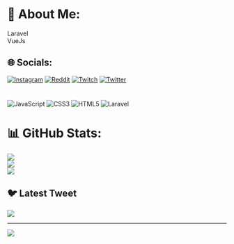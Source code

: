 # 💫 About Me:
Laravel<br>VueJs


## 🌐 Socials:
[![Instagram](https://img.shields.io/badge/Instagram-%23E4405F.svg?logo=Instagram&logoColor=white)](https://instagram.com/p1aashish) [![Reddit](https://img.shields.io/badge/Reddit-%23FF4500.svg?logo=Reddit&logoColor=white)](https://reddit.com/user/p1aashish) [![Twitch](https://img.shields.io/badge/Twitch-%239146FF.svg?logo=Twitch&logoColor=white)](https://twitch.tv/snypeval) [![Twitter](https://img.shields.io/badge/Twitter-%231DA1F2.svg?logo=Twitter&logoColor=white)](https://twitter.com/sn1ype) 

# 
![JavaScript](https://img.shields.io/badge/javascript-%23323330.svg?style=for-the-badge&logo=javascript&logoColor=%23F7DF1E) ![CSS3](https://img.shields.io/badge/css3-%231572B6.svg?style=for-the-badge&logo=css3&logoColor=white) ![HTML5](https://img.shields.io/badge/html5-%23E34F26.svg?style=for-the-badge&logo=html5&logoColor=white) ![Laravel](https://img.shields.io/badge/laravel-%23FF2D20.svg?style=for-the-badge&logo=laravel&logoColor=white)
# 📊 GitHub Stats:
![](https://github-readme-stats.vercel.app/api?username=snyype&theme=dark&hide_border=false&include_all_commits=true&count_private=true)<br/>
![](https://github-readme-streak-stats.herokuapp.com/?user=snyype&theme=dark&hide_border=false)<br/>
![](https://github-readme-stats.vercel.app/api/top-langs/?username=snyype&theme=dark&hide_border=false&include_all_commits=true&count_private=true&layout=compact)

## 🐦 Latest Tweet
[![](https://gtce.itsvg.in/api?username=sn1ype)](https://github.com/VishwaGauravIn/github-twitter-card-embed)

---
[![](https://visitcount.itsvg.in/api?id=snyype&icon=2&color=0)](https://visitcount.itsvg.in)

<!-- Proudly created with GPRM ( https://gprm.itsvg.in ) -->
